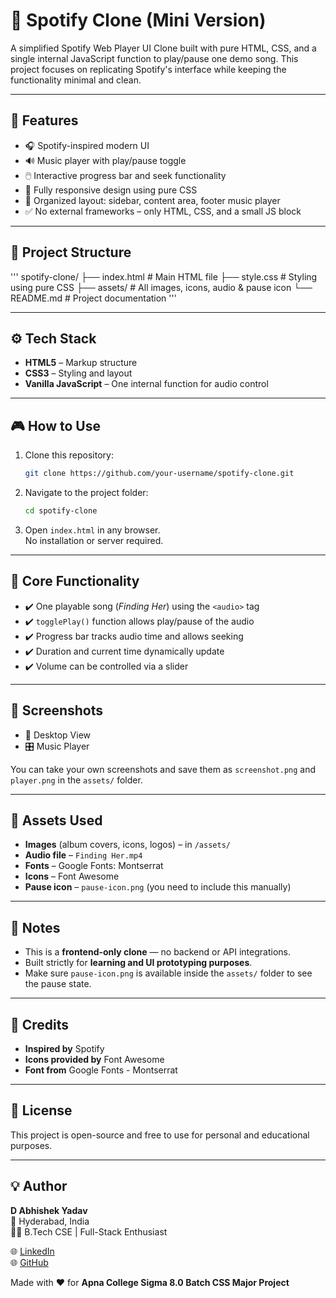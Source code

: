 
# 🎵 Spotify Clone (Mini Version)

A simplified Spotify Web Player UI Clone built with pure HTML, CSS, and a single internal JavaScript function to play/pause one demo song. This project focuses on replicating Spotify's interface while keeping the functionality minimal and clean.

---

## 🚀 Features
- 🎧 Spotify-inspired modern UI
- 🔊 Music player with play/pause toggle
- 🖱️ Interactive progress bar and seek functionality
- 🎨 Fully responsive design using pure CSS
- 📁 Organized layout: sidebar, content area, footer music player
- ✅ No external frameworks – only HTML, CSS, and a small JS block

---

## 📂 Project Structure
'''
spotify-clone/
├── index.html   # Main HTML file
├── style.css    # Styling using pure CSS
├── assets/      # All images, icons, audio & pause icon
└── README.md    # Project documentation
'''


---

## ⚙️ Tech Stack
- **HTML5** – Markup structure
- **CSS3** – Styling and layout
- **Vanilla JavaScript** – One internal function for audio control

---

## 🎮 How to Use
1. Clone this repository:
   ```bash
   git clone https://github.com/your-username/spotify-clone.git

   ```

2. Navigate to the project folder:
   ```bash
   cd spotify-clone

   ```

3. Open `index.html` in any browser.  
   No installation or server required.

---

## 🔧 Core Functionality
- ✔️ One playable song (*Finding Her*) using the `<audio>` tag
- ✔️ `togglePlay()` function allows play/pause of the audio
- ✔️ Progress bar tracks audio time and allows seeking
- ✔️ Duration and current time dynamically update
- ✔️ Volume can be controlled via a slider

---

## 📸 Screenshots
- 🎼 Desktop View  
- 🎛️ Music Player  

You can take your own screenshots and save them as `screenshot.png` and `player.png` in the `assets/` folder.

---

## 📁 Assets Used
- **Images** (album covers, icons, logos) – in `/assets/`
- **Audio file** – `Finding Her.mp4`
- **Fonts** – Google Fonts: Montserrat
- **Icons** – Font Awesome
- **Pause icon** – `pause-icon.png` (you need to include this manually)

---

## 📝 Notes
- This is a **frontend-only clone** — no backend or API integrations.
- Built strictly for **learning and UI prototyping purposes**.
- Make sure `pause-icon.png` is available inside the `assets/` folder to see the pause state.

---

## 🙌 Credits
- **Inspired by** Spotify
- **Icons provided by** Font Awesome
- **Font from** Google Fonts - Montserrat

---

## 📜 License
This project is open-source and free to use for personal and educational purposes.

---

## 💡 Author
**D Abhishek Yadav**  
📍 Hyderabad, India  
🧑‍💻 B.Tech CSE | Full-Stack Enthusiast  

🌐 [LinkedIn](https://www.linkedin.com/in/dabhishekyadav/)  
🌐 [GitHub](https://github.com/codewithshek)  

Made with ❤️ for **Apna College Sigma 8.0 Batch CSS Major Project**
